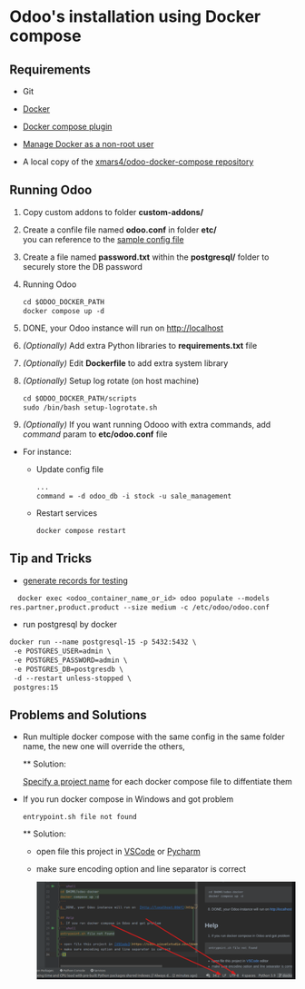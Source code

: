 # Odoo's installation using Docker compose

## Requirements

- Git

- [Docker](https://docs.docker.com/engine/install/)

- [Docker compose plugin](https://docs.docker.com/compose/install/linux/)

- [Manage Docker as a non-root user](https://docs.docker.com/engine/install/)

- A local copy of the [xmars4/odoo-docker-compose repository](https://github.com/xmars4/odoo-docker-compose)

## Running Odoo

1. Copy custom addons to folder **custom-addons/**

1. Create a confile file named **odoo.conf** in folder **etc/**\
you can reference to the [sample config file](etc/odoo.conf.sample)

1. Create a file named **password.txt** within the **postgresql/** folder to securely store the DB password

1. Running Odoo

    ```shell
    cd $ODOO_DOCKER_PATH
    docker compose up -d 
    ```

1. DONE, your Odoo instance will run on [http://localhost](http://localhost)

1. _(Optionally)_ Add extra Python libraries to **requirements.txt** file

1. _(Optionally)_ Edit **Dockerfile** to add extra system library

1. _(Optionally)_ Setup log rotate (on host machine)

    ```shell
    cd $ODOO_DOCKER_PATH/scripts
    sudo /bin/bash setup-logrotate.sh
    ```

1. _(Optionally)_ If you want running Odooo with extra commands, add _command_ param to **etc/odoo.conf** file

- For instance:

    - Update config file

        ```confile
        ...
        command = -d odoo_db -i stock -u sale_management
        ```

    - Restart services

        ```shell
        docker compose restart
        ```

## Tip and Tricks

- [generate records for testing](https://www.odoo.com/documentation/17.0/developer/reference/cli.html#database-population)

```shell
  docker exec <odoo_container_name_or_id> odoo populate --models res.partner,product.product --size medium -c /etc/odoo/odoo.conf
```

- run postgresql by docker

```shell
docker run --name postgresql-15 -p 5432:5432 \
 -e POSTGRES_USER=admin \
 -e POSTGRES_PASSWORD=admin \
 -e POSTGRES_DB=postgresdb \
 -d --restart unless-stopped \
 postgres:15
```

## Problems and Solutions

- Run multiple docker compose with the same config in the same folder name, the new one will override the others,

    \*\* Solution:

    [Specify a project name](https://docs.docker.com/engine/reference/commandline/compose/#use--p-to-specify-a-project-name) for each docker compose file to diffentiate them

- If you run docker compose in Windows and got problem

    ```shell
    entrypoint.sh file not found
    ```

    \*\* Solution:

    - open file this project in [VSCode](https://code.visualstudio.com/download)
        or [Pycharm](https://www.jetbrains.com/pycharm/download/)

    - make sure encoding option and line separator is correct

        ![alt](img/encoding-problem.png)
